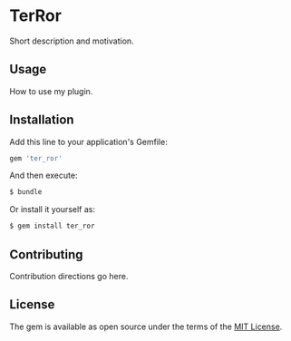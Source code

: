 # TerRor
Short description and motivation.

## Usage
How to use my plugin.

## Installation
Add this line to your application's Gemfile:

```ruby
gem 'ter_ror'
```

And then execute:
```bash
$ bundle
```

Or install it yourself as:
```bash
$ gem install ter_ror
```

## Contributing
Contribution directions go here.

## License
The gem is available as open source under the terms of the [MIT License](https://opensource.org/licenses/MIT).
